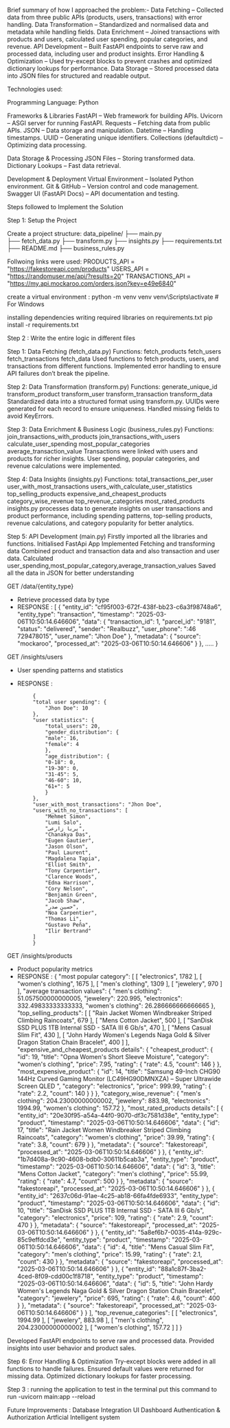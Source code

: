 Brief summary of how I approached the problem:-
    Data Fetching – Collected data from three public APIs (products, users, transactions) with error handling.
    Data Transformation – Standardized and normalised data and metadata while handling  fields.
    Data Enrichment – Joined transactions with products and users, calculated user spending, popular categories, and revenue.
    API Development – Built FastAPI endpoints to serve raw and processed data, including user and product insights.
    Error Handling & Optimization – Used try-except blocks to prevent crashes and optimized dictionary lookups for performance.
    Data Storage – Stored processed data into JSON files for structured and readable output.

Technologies used:

Programming Language: Python

Frameworks & Libraries
    FastAPI – Web framework for building APIs.
    Uvicorn – ASGI server for running FastAPI.
    Requests – Fetching data from public APIs.
    JSON – Data storage and manipulation.
    Datetime – Handling timestamps.
    UUID – Generating unique identifiers.
    Collections (defaultdict) – Optimizing data processing.

Data Storage & Processing
    JSON Files – Storing transformed data.
    Dictionary Lookups – Fast data retrieval.

Development & Deployment
    Virtual Environment – Isolated Python environment.
    Git & GitHub – Version control and code management.
    Swagger UI (FastAPI Docs) – API documentation and testing.

Steps followed to Implement the Solution

Step 1: Setup the Project

Create a project structure:
    data_pipeline/
    ├── main.py  
    ├── fetch_data.py
    ├── transform.py
    ├── insights.py
    ├── requirements.txt
    ├── README.md
    ├── business_rules.py

Follwoing links were used:
    PRODUCTS_API = "https://fakestoreapi.com/products"
    USERS_API = "https://randomuser.me/api/?results=20"
    TRANSACTIONS_API = "https://my.api.mockaroo.com/orders.json?key=e49e6840"

create a virtual environment :
    python -m venv venv
    venv\Scripts\activate     # For Windows

installing dependencies
    writing required libraries on requirements.txt
    pip install -r requirements.txt


Step 2 : Write the entire logic in different files 

Step 1: Data Fetching (fetch_data.py)
    Functions:
        fetch_products
        fetch_users
        fetch_transactions
        fetch_data
    Used functions to fetch products, users, and transactions from different functions.
    Implemented error handling to ensure API failures don’t break the pipeline.

Step 2: Data Transformation (transform.py)
    Functions:
        generate_unique_id
        transform_product
        transform_user
        transform_transaction
        transform_data
    Standardized data into a structured format using transform.py.
    UUIDs were generated for each record to ensure uniqueness.
    Handled missing fields to avoid KeyErrors.

Step 3: Data Enrichment & Business Logic (business_rules.py)
    Functions:
        join_transactions_with_products
        join_transactions_with_users
        calculate_user_spending
        most_popular_categories
        average_transaction_value
    Transactions were linked with users and products for richer insights.
    User spending, popular categories, and revenue calculations were implemented.

Step 4: Data Insights (insights.py)
Functions:
    total_transactions_per_user
    user_with_most_transactions
    users_with_calculate_user_statistics
    top_selling_products
    expensive_and_cheapest_products
    category_wise_revenue
    top_revenue_categories
    most_rated_products
insights.py processes data to generate insights on user transactions and product performance, including spending patterns, top-selling products, revenue calculations, and category popularity for better analytics.

Step 5: API Development (main.py)
    Firstly imported all the libraries and functions.
    Initialised FastApi App
    Implemented  Fetching and transforming data
    Combined product and transaction data and also transaction and user data.
    Calculated user_spending,most_popular_category,average_transaction_values
    Saved all the data in JSON for better understanding

 GET /data/{entity_type} 
 - Retrieve processed data  by type 
 - RESPONSE :
            [
                {
                    "entity_id": "cf95f003-672f-438f-bb23-c6a3f98748a6",
                    "entity_type": "transaction",
                    "timestamp": "2025-03-06T10:50:14.646606",
                    "data": {
                    "transaction_id": 1,
                    "parcel_id": "9181",
                    "status": "delivered",
                    "sender": "Realbuzz",
                    "user_phone": ":46 729478015",
                    "user_name": "Jhon Doe"
                    },
                    "metadata": {
                    "source": "mockaroo",
                    "processed_at": "2025-03-06T10:50:14.646606"
                    }
                },
                .....
                }

 GET /insights/users 
 - User spending patterns and statistics 
 - RESPONSE :
       
            {
            "total user spending": {
                "Jhon Doe": 10
            },
            "user statistics": {
                "total_users": 20,
                "gender_distribution": {
                "male": 16,
                "female": 4
                },
                "age_distribution": {
                "0-18": 0,
                "19-30": 0,
                "31-45": 5,
                "46-60": 10,
                "61+": 5
                }
            },
            "user_with_most_transactions": "Jhon Doe",
            "users_with_no_transactions": [
                "Mehmet Simon",
                "Lumi Salo",
                "پریا زارعی",
                "Chanakya Das",
                "Eugen Gautier",
                "Jason Olson",
                "Paul Laurent",
                "Magdalena Tapia",
                "Elliot Smith",
                "Tony Carpentier",
                "Clarence Woods",
                "Edna Harrison",
                "Cory Nelson",
                "Benjamin Green",
                "Jacob Shaw",
                "حسین صدر",
                "Noa Carpentier",
                "Thomas Li",
                "Gustavo Peña",
                "Ilir Bertrand"
            ]
            } 

 GET /insights/products 
 - Product popularity metrics
 - RESPONSE :
            {
            "most popular category": [
                [
                "electronics",
                1782
                ],
                [
                "women's clothing",
                1675
                ],
                [
                "men's clothing",
                1309
                ],
                [
                "jewelery",
                970
                ]
            ],
            "average transaction values": {
                "men's clothing": 51.057500000000005,
                "jewelery": 220.995,
                "electronics": 332.49833333333333,
                "women's clothing": 26.286666666666665
            },
            "top_selling_products": [
                [
                "Rain Jacket Women Windbreaker Striped Climbing Raincoats",
                679
                ],
                [
                "Mens Cotton Jacket",
                500
                ],
                [
                "SanDisk SSD PLUS 1TB Internal SSD - SATA III 6 Gb/s",
                470
                ],
                [
                "Mens Casual Slim Fit",
                430
                ],
                [
                "John Hardy Women's Legends Naga Gold & Silver Dragon Station Chain Bracelet",
                400
                ]
            ],
            "expensive_and_cheapest_products details": {
                "cheapest_product": {
                "id": 19,
                "title": "Opna Women's Short Sleeve Moisture",
                "category": "women's clothing",
                "price": 7.95,
                "rating": {
                    "rate": 4.5,
                    "count": 146
                }
                },
                "most_expensive_product": {
                "id": 14,
                "title": "Samsung 49-Inch CHG90 144Hz Curved Gaming Monitor (LC49HG90DMNXZA) – Super Ultrawide Screen QLED ",
                "category": "electronics",
                "price": 999.99,
                "rating": {
                    "rate": 2.2,
                    "count": 140
                }
                }
            },
            "category_wise_revenue": {
                "men's clothing": 204.23000000000002,
                "jewelery": 883.98,
                "electronics": 1994.99,
                "women's clothing": 157.72
            },
            "most_rated_products details": [
                {
                "entity_id": "20e30f95-a54a-44f0-9070-df3c7581d38e",
                "entity_type": "product",
                "timestamp": "2025-03-06T10:50:14.646606",
                "data": {
                    "id": 17,
                    "title": "Rain Jacket Women Windbreaker Striped Climbing Raincoats",
                    "category": "women's clothing",
                    "price": 39.99,
                    "rating": {
                    "rate": 3.8,
                    "count": 679
                    }
                },
                "metadata": {
                    "source": "fakestoreapi",
                    "processed_at": "2025-03-06T10:50:14.646606"
                }
                },
                {
                "entity_id": "1b7d408a-9c90-4608-bdb0-30611b5cab3a",
                "entity_type": "product",
                "timestamp": "2025-03-06T10:50:14.646606",
                "data": {
                    "id": 3,
                    "title": "Mens Cotton Jacket",
                    "category": "men's clothing",
                    "price": 55.99,
                    "rating": {
                    "rate": 4.7,
                    "count": 500
                    }
                },
                "metadata": {
                    "source": "fakestoreapi",
                    "processed_at": "2025-03-06T10:50:14.646606"
                }
                },
                {
                "entity_id": "2637c06d-91ae-4c25-ab18-66fa4fde6933",
                "entity_type": "product",
                "timestamp": "2025-03-06T10:50:14.646606",
                "data": {
                    "id": 10,
                    "title": "SanDisk SSD PLUS 1TB Internal SSD - SATA III 6 Gb/s",
                    "category": "electronics",
                    "price": 109,
                    "rating": {
                    "rate": 2.9,
                    "count": 470
                    }
                },
                "metadata": {
                    "source": "fakestoreapi",
                    "processed_at": "2025-03-06T10:50:14.646606"
                }
                },
                {
                "entity_id": "5a8ef6b7-0035-414a-929c-85c9effdcd3e",
                "entity_type": "product",
                "timestamp": "2025-03-06T10:50:14.646606",
                "data": {
                    "id": 4,
                    "title": "Mens Casual Slim Fit",
                    "category": "men's clothing",
                    "price": 15.99,
                    "rating": {
                    "rate": 2.1,
                    "count": 430
                    }
                },
                "metadata": {
                    "source": "fakestoreapi",
                    "processed_at": "2025-03-06T10:50:14.646606"
                }
                },
                {
                "entity_id": "88a1c87f-3ba2-4ced-8f09-cdd00c1f8718",
                "entity_type": "product",
                "timestamp": "2025-03-06T10:50:14.646606",
                "data": {
                    "id": 5,
                    "title": "John Hardy Women's Legends Naga Gold & Silver Dragon Station Chain Bracelet",
                    "category": "jewelery",
                    "price": 695,
                    "rating": {
                    "rate": 4.6,
                    "count": 400
                    }
                },
                "metadata": {
                    "source": "fakestoreapi",
                    "processed_at": "2025-03-06T10:50:14.646606"
                }
                }
            ],
            "top_revenue_categories": [
                [
                "electronics",
                1994.99
                ],
                [
                "jewelery",
                883.98
                ],
                [
                "men's clothing",
                204.23000000000002
                ],
                [
                "women's clothing",
                157.72
                ]
            ]
            }

Developed FastAPI endpoints to serve raw and processed data.
Provided insights into user behavior and product sales.

Step 6: Error Handling & Optimization
Try-except blocks were added in all functions to handle failures.
Ensured default values were returned for missing data.
Optimized dictionary lookups for faster processing.


Step 3 : running the application to test
    in the terminal put this command to run
    -uvicorn main:app --reload


Future Improvements :
    Database Integration
    UI Dashboard
    Authentication & Authorization 
    Artficial Intelligent system